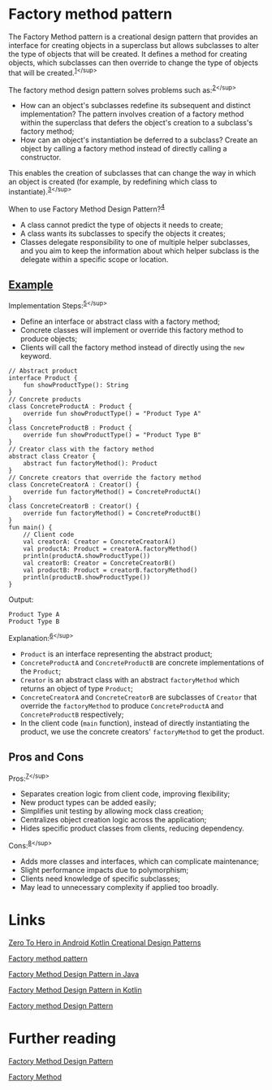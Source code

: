 # Factory method pattern
The Factory Method pattern is a creational design pattern that provides an interface for creating objects in a superclass but allows subclasses to alter the type of objects that will be created. It defines a method for creating objects, which subclasses can then override to change the type of objects that will be created.<sup>[1](https://proandroiddev.com/zero-to-hero-in-android-kotlin-creational-design-patterns-a972375c352a#:~:text=The%20Factory%20Method%20pattern%20is%20a%20creational%20design%20pattern,change%20the%20type%20of%20objects%20that%20will%20be%20created.)</sup>

The factory method design pattern solves problems such as:<sup>[2](https://en.wikipedia.org/wiki/Factory_method_pattern#:~:text=The%20factory%20method%20design,directly%20calling%20a%20constructor.)</sup>
- How can an object's subclasses redefine its subsequent and distinct implementation? The pattern involves creation of a factory method within the superclass that defers the object's creation to a subclass's factory method;
- How can an object's instantiation be deferred to a subclass? Create an object by calling a factory method instead of directly calling a constructor.

This enables the creation of subclasses that can change the way in which an object is created (for example, by redefining which class to instantiate).<sup>[3](https://en.wikipedia.org/wiki/Factory_method_pattern#:~:text=This%20enables%20the%20creation%20of%20subclasses%20that%20can%20change%20the%20way%20in%20which%20an%20object%20is%20created%20(for%20example%2C%20by%20redefining%20which%20class%20to%20instantiate).)</sup>

When to use Factory Method Design Pattern?<sup>[4](https://www.geeksforgeeks.org/java/factory-method-design-pattern-in-java/#:~:text=at%20the%20implementation.-,When%20to%20use%20Factory%20Method%20Design%20Pattern%3F,helper%20subclass%20is%20the%20delegate%20within%20a%20specific%20scope%20or%20location.,-Key%20Components%20of)</sup>
- A class cannot predict the type of objects it needs to create;
- A class wants its subclasses to specify the objects it creates;
- Classes delegate responsibility to one of multiple helper subclasses, and you aim to keep the information about which helper subclass is the delegate within a specific scope or location.

## [Example](https://www.javaguides.net/2023/10/factory-method-design-pattern-in-kotlin.html#:~:text=6.%20Generic%20Implementation%20in%20Kotlin%20Programming)
Implementation Steps:<sup>[5](https://www.javaguides.net/2023/10/factory-method-design-pattern-in-kotlin.html#:~:text=5.%20Implementation%20Steps,the%20new%20keyword.)</sup>
- Define an interface or abstract class with a factory method;
- Concrete classes will implement or override this factory method to produce objects;
- Clients will call the factory method instead of directly using the `new` keyword.

```
// Abstract product
interface Product {
    fun showProductType(): String
}
// Concrete products
class ConcreteProductA : Product {
    override fun showProductType() = "Product Type A"
}
class ConcreteProductB : Product {
    override fun showProductType() = "Product Type B"
}
// Creator class with the factory method
abstract class Creator {
    abstract fun factoryMethod(): Product
}
// Concrete creators that override the factory method
class ConcreteCreatorA : Creator() {
    override fun factoryMethod() = ConcreteProductA()
}
class ConcreteCreatorB : Creator() {
    override fun factoryMethod() = ConcreteProductB()
}
fun main() {
    // Client code
    val creatorA: Creator = ConcreteCreatorA()
    val productA: Product = creatorA.factoryMethod()
    println(productA.showProductType())
    val creatorB: Creator = ConcreteCreatorB()
    val productB: Product = creatorB.factoryMethod()
    println(productB.showProductType())
}
```

Output:
```
Product Type A
Product Type B
```

Explanation:<sup>[6](https://www.javaguides.net/2023/10/factory-method-design-pattern-in-kotlin.html#:~:text=Explanation%3A,get%20the%20product.)</sup>
- `Product` is an interface representing the abstract product;
- `ConcreteProductA` and `ConcreteProductB` are concrete implementations of the `Product`;
- `Creator` is an abstract class with an abstract `factoryMethod` which returns an object of type `Product`;
- `ConcreteCreatorA` and `ConcreteCreatorB` are subclasses of `Creator` that override the `factoryMethod` to produce `ConcreteProductA` and `ConcreteProductB` respectively;
- In the client code (`main` function), instead of directly instantiating the product, we use the concrete creators' `factoryMethod` to get the product.

## Pros and Cons
Pros:<sup>[7](https://www.geeksforgeeks.org/system-design/factory-method-for-designing-pattern/#:~:text=Advantages%20of%20the,clients%2C%20reducing%20dependency.)</sup>
- Separates creation logic from client code, improving flexibility;
- New product types can be added easily;
- Simplifies unit testing by allowing mock class creation;
- Centralizes object creation logic across the application;
- Hides specific product classes from clients, reducing dependency.

Cons:<sup>[8](https://www.geeksforgeeks.org/system-design/factory-method-for-designing-pattern/#:~:text=Disadvantages%20of%20the,applied%20too%20broadly.)</sup>
- Adds more classes and interfaces, which can complicate maintenance;
- Slight performance impacts due to polymorphism;
- Clients need knowledge of specific subclasses;
- May lead to unnecessary complexity if applied too broadly.

# Links
[Zero To Hero in Android Kotlin Creational Design Patterns](https://proandroiddev.com/zero-to-hero-in-android-kotlin-creational-design-patterns-a972375c352a)

[Factory method pattern](https://en.wikipedia.org/wiki/Factory_method_pattern)

[Factory Method Design Pattern in Java](https://www.geeksforgeeks.org/java/factory-method-design-pattern-in-java/)

[Factory Method Design Pattern in Kotlin](https://www.javaguides.net/2023/10/factory-method-design-pattern-in-kotlin.html)

[Factory method Design Pattern](https://www.geeksforgeeks.org/system-design/factory-method-for-designing-pattern/)

# Further reading
[Factory Method Design Pattern](https://sourcemaking.com/design_patterns/factory_method)

[Factory Method](https://refactoring.guru/design-patterns/factory-method)
